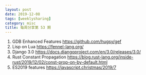 ```yaml
---
layout: post
date: 2019-12-08
tags: [weeklysharing]
category: misc
title: 每周分享第 53 期
---
```


1. GDB Enhanced Features https://github.com/hugsy/gef
2. Lisp on Lua https://fennel-lang.org/
3. Django 3.0 https://docs.djangoproject.com/en/3.0/releases/3.0/
4. Rust Constant Propagation https://blog.rust-lang.org/inside-rust/2019/12/02/const-prop-on-by-default.html
5. ES2019 features https://javascript.christmas/2019/7
